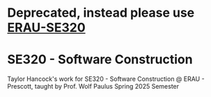 # Deprecated, instead please use [ERAU-SE320](https://github.com/SteelStarling/ERAU-SE320)

# SE320 - Software Construction
Taylor Hancock's work for SE320 - Software Construction @ ERAU - Prescott, taught by Prof. Wolf Paulus
Spring 2025 Semester
